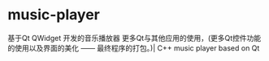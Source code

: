 # music-player
基于Qt QWidget 开发的音乐播放器 更多Qt与其他应用的使用，(更多Qt控件功能的使用以及界面的美化 —— 最终程序的打包。)| C++ music player based on Qt
